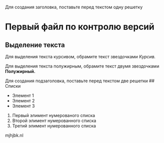 Для создания заголовка, поставьте перед текстом одну решетку
 # Первый файл по контролю версий


## Выделение текста

Для выделения текста курсивом, обрамите текст звездочками *Курсив.*

Для выделения текста полужирным, обрамите текст двумя звездочками **Полужирный.**

Для создания подзаголовка, поставьте перед текстом две решетки ## Списки

* Элемент 1
* Элемент 2
* Элемент 3

1. Первый элимент нумерованого списка
2. Второй элимент нумерованного списка
3. Третий элимент нумерованного списка

mjhjbk.nl

